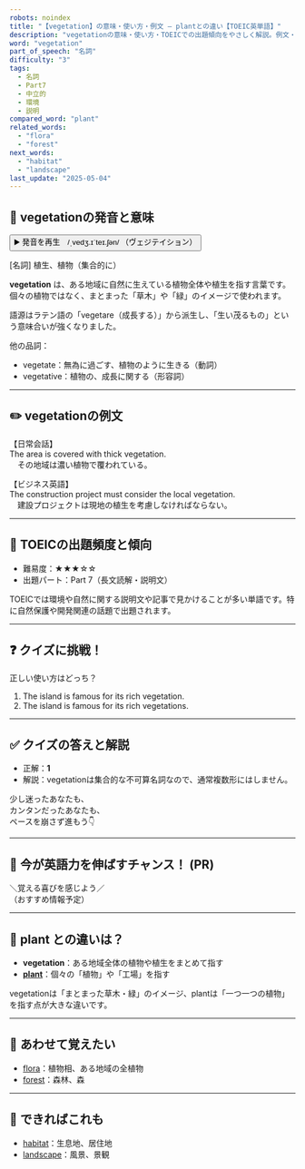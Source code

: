 ```yaml
---
robots: noindex
title: "【vegetation】の意味・使い方・例文 ― plantとの違い【TOEIC英単語】"
description: "vegetationの意味・使い方・TOEICでの出題傾向をやさしく解説。例文・クイズ付きでplantとの違いもわかりやすく学べます。"
word: "vegetation"
part_of_speech: "名詞"
difficulty: "3"
tags:
  - 名詞
  - Part7
  - 中立的
  - 環境
  - 説明
compared_word: "plant"
related_words:
  - "flora"
  - "forest"
next_words:
  - "habitat"
  - "landscape"
last_update: "2025-05-04"
---
```


## 🔰 vegetationの発音と意味

<button class="play-audio" onclick="playTTS('vegetation')">
  <span class="play-audio-main">
    ▶️ 発音を再生　/ˌvedʒ.ɪˈteɪ.ʃən/
  </span>
  <span class="play-audio-sub">
    （ヴェジテイション）
  </span>
</button>

[名詞] 植生、植物（集合的に）

**vegetation** は、ある地域に自然に生えている植物全体や植生を指す言葉です。個々の植物ではなく、まとまった「草木」や「緑」のイメージで使われます。

語源はラテン語の「vegetare（成長する）」から派生し、「生い茂るもの」という意味合いが強くなりました。

他の品詞：  
- vegetate：無為に過ごす、植物のように生きる（動詞）
- vegetative：植物の、成長に関する（形容詞）

---

## ✏️ vegetationの例文

【日常会話】  
The area is covered with thick vegetation.  
　その地域は濃い植物で覆われている。

【ビジネス英語】  
The construction project must consider the local vegetation.  
　建設プロジェクトは現地の植生を考慮しなければならない。

---

## 🎯 TOEICの出題頻度と傾向

- 難易度：★★★☆☆
- 出題パート：Part 7（長文読解・説明文）

TOEICでは環境や自然に関する説明文や記事で見かけることが多い単語です。特に自然保護や開発関連の話題で出題されます。

---

## ❓ クイズに挑戦！

正しい使い方はどっち？

1. The island is famous for its rich vegetation.  
2. The island is famous for its rich vegetations.

---

## ✅ クイズの答えと解説

- 正解：**1**
- 解説：vegetationは集合的な不可算名詞なので、通常複数形にはしません。

少し迷ったあなたも、  
カンタンだったあなたも、  
ペースを崩さず進もう👇️

---

## 🚀 今が英語力を伸ばすチャンス！ (PR)

<div class="info-center">
＼覚える喜びを感じよう／<br>  
（おすすめ情報予定）
</div>

---

## 🤔  plant との違いは？

- **vegetation**：ある地域全体の植物や植生をまとめて指す
- **[plant](/word/plant/)**：個々の「植物」や「工場」を指す

vegetationは「まとまった草木・緑」のイメージ、plantは「一つ一つの植物」を指す点が大きな違いです。

---

## 🧩 あわせて覚えたい

- [flora](/word/flora/)：植物相、ある地域の全植物
- [forest](/word/forest/)：森林、森

---

## 📖 できればこれも

- [habitat](/word/habitat/)：生息地、居住地
- [landscape](/word/landscape/)：風景、景観

<!-- cvid: aid18_bid42 -->
